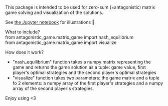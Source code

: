 This package is intended to be used for zero-sum (=antagonistic) matrix game solving and visualization of the solutions. <br>

See [the Jupyter notebook](https://github.com/oscar-foxtrot/antagonistic_game_solver/blob/main/Workflow.ipynb) for illustrations 🎨 <br>

What to include? <br>
from antagonistic_game.matrix_game import nash_equilibrium <br>
from antagonistic_game.matrix_game import visualize <br>

How does it work?
- "nash_equilibrium" function takes a numpy matrix representing the game and returns the game solution as a tuple: game value, first player's optimal strategies and the second player's optimal strategies <br>
- "visualize" function takes two parameters: the game matrix and a tuple fo 2 elements: a numpy array of the first player's strategies and a numpy array of the second player's strategies. <br>

Enjoy using <3

